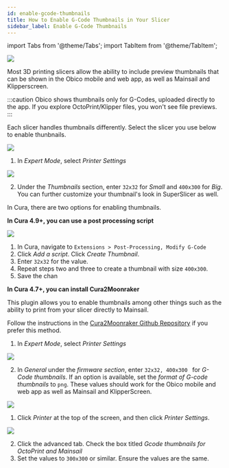 ```yaml
---
id: enable-gcode-thumbnails
title: How to Enable G-Code Thumbnails in Your Slicer
sidebar_label: Enable G-Code Thumbnails
---
```

import Tabs from '@theme/Tabs';
import TabItem from '@theme/TabItem';

![](/img/user-guides/gcode-thumbnails/obico-gcode-thumbnails.png)

Most 3D printing slicers allow the ability to include preview thumbnails that can be shown in the Obico mobile and web app, as well as Mainsail and Klipperscreen.

:::caution
Obico shows thumbnails only for G-Codes, uploaded directly to the app. If you explore OctoPrint/Klipper files, you won't see file previews.
:::

Each slicer handles thumbnails differently. Select the slicer you use below to enable thunbnails.

<Tabs groupId="operating-systems">
  <TabItem value="Prusa" label="Prusa Slicer (2.3.0+)">

![](/img/user-guides/gcode-thumbnails/prusa-slicer-1.png)

1. In *Expert Mode*, select *Printer Settings*

![](/img/user-guides/gcode-thumbnails/prusa-slicer-thumbnail.png)


2. Under the *Thumbnails* section, enter `32x32` for *Small* and `400x300` for *Big*. You can further customize your thumbnail's look in SuperSlicer as well.


  </TabItem>
  <TabItem value="Cura" label="Cura">

In Cura, there are two options for enabling thumbnails.

**In Cura 4.9+, you can use a post processing script**

![](/img/user-guides/gcode-thumbnails/cura-post-process.png)

1. In Cura, navigate to `Extensions > Post-Processing, Modify G-Code`
2. Click *Add a script*. Click *Create Thumbnail*.
3. Enter `32x32` for the value.
4. Repeat steps two and three to create a thumbnail with size `400x300`.
5. Save the chan

**In Cura 4.7+, you can install Cura2Moonraker**

This plugin allows you to enable thumbnails among other things such as the ability to print from your slicer directly to Mainsail.

Follow the instructions in the [Cura2Moonraker Github Repository](https://github.com/emtrax-ltd/Cura2MoonrakerPlugin) if you prefer this method.


  </TabItem>
  <TabItem value="SuperSlicer" label="Super Slicer">

1. In *Expert Mode*, select *Printer Settings*

![](/img/user-guides/gcode-thumbnails/super-slicer-thumbnails.png)


2. In *General* under the  *firmware section*, enter `32x32, 400x300 ` for *G-Code thumbnails*. If an option is available, set the *format of G-code thumbnails* to `png`. These values should work for the Obico mobile and web app as well as Mainsail and KlipperScreen.



  </TabItem>
  <TabItem value="ideamaker" label="ideaMaker">

![](/img/user-guides/gcode-thumbnails/ideamaker-thumbnails.png)

1. Click *Printer* at the top of the screen, and then click *Printer Settings*.

![](/img/user-guides/gcode-thumbnails/ideamaker-thumbnails-1.png)

2. Click the advanced tab. Check the box titled *Gcode thumbnails for OctoPrint and Mainsail*
3. Set the values to `300x300` or similar. Ensure the values are the same.




  </TabItem>
</Tabs>
